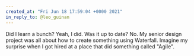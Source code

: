 ```yaml
---
created_at: "Fri Jun 18 17:59:04 +0000 2021"
in_reply_to: @leo_guinan
---
```


Did I learn a bunch? Yeah, I did. Was it up to date? No. My senior design project was all about how to create something using Waterfall. Imagine my surprise when I got hired at a place that did something called "Agile".